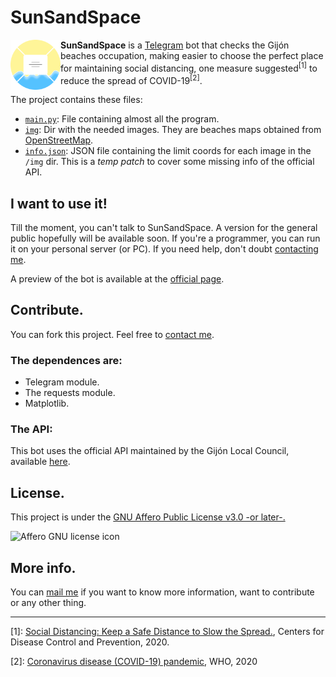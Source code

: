 # SunSandSpace
<img src="docs/resources/img/logo_v1.png" alt="Project logo" align="left" width="80"> **SunSandSpace** is a [Telegram](https://www.telegram.org) bot that checks the Gijón beaches occupation, making easier to choose the perfect place for maintaining social distancing, one measure suggested<sup>[1]</sup> to reduce the spread of COVID-19<sup>[2]</sup>.

The project contains these files:

- [`main.py`](main.py): File containing almost all the program.
- [`img`](img): Dir with the needed images. They are beaches maps obtained from [OpenStreetMap](https://www.openstreetmap.org).
- [`info.json`](info.json): JSON file containing the limit coords for each image in the `/img` dir. This is a _temp patch_ to cover some missing info of the official API. 

## I want to use it!

Till the moment, you can't talk to SunSandSpace. A version for the general public hopefully will be available soon. If you're a programmer, you can run it on your personal server (or PC). If you need help, don't doubt [contacting me](https://ajuancer.github.io).

A preview of the bot is available at the [official page](https://ajuancer.github.io/sunSandSpace).

## Contribute.

You can fork this project. Feel free to [contact me](https://ajuancer.github.io). 

### The dependences are:

- Telegram module.
- The requests module.
- Matplotlib.

### The API:

This bot uses the official API maintained by the Gijón Local Council, available [here](https://www.gijon.es/es/datos/ocupacion_playas).

## License.

This project is under the [GNU Affero Public License v3.0 -or later-.](https://www.gnu.org/licenses/agpl-3.0.en.html)

![Affero GNU license icon](https://www.gnu.org/graphics/agplv3-155x51.png)

## More info.

You can [mail me](https://ajuancer.github.io) if you want to know more information, want to contribute or any other thing.

------

[1]: [Social Distancing: Keep a Safe Distance to Slow the Spread.](https://www.cdc.gov/coronavirus/2019-ncov/prevent-getting-sick/social-distancing.html), Centers for Disease Control and Prevention, 2020.

[2]: [Coronavirus disease (COVID-19) pandemic](https://www.who.int/emergencies/diseases/novel-coronavirus-2019), WHO, 2020

